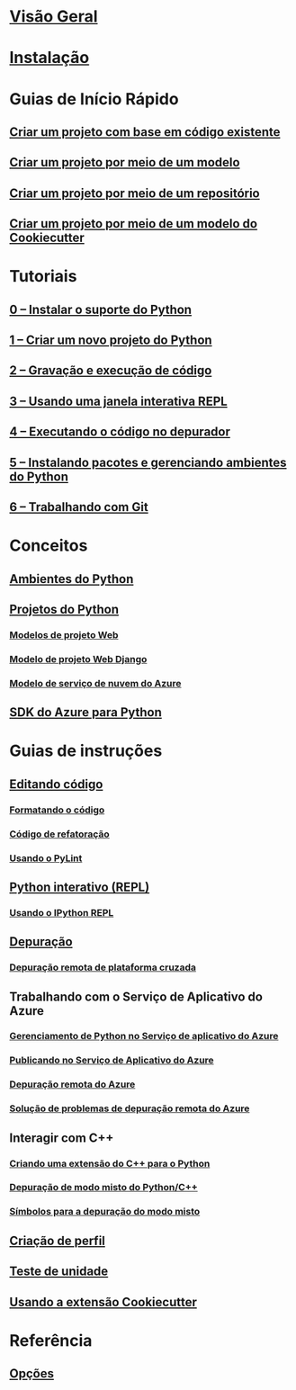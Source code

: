 # [Visão Geral](overview-of-python-tools-for-visual-studio.md)
# [Instalação](installing-python-support-in-visual-studio.md)
# Guias de Início Rápido
## [Criar um projeto com base em código existente](quickstart-01-project-from-existing.md)
## [Criar um projeto por meio de um modelo](quickstart-02-project-from-template.md)
## [Criar um projeto por meio de um repositório](quickstart-03-project-from-repository.md)
## [Criar um projeto por meio de um modelo do Cookiecutter](quickstart-04-project-from-cookiecutter.md)
# Tutoriais
## [0 – Instalar o suporte do Python](tutorial-working-with-python-in-visual-studio-step-00-installation.md)
## [1 – Criar um novo projeto do Python](tutorial-working-with-python-in-visual-studio-step-01-create-project.md)
## [2 – Gravação e execução de código](tutorial-working-with-python-in-visual-studio-step-02-writing-code.md)
## [3 – Usando uma janela interativa REPL](tutorial-working-with-python-in-visual-studio-step-03-interactive-repl.md)
## [4 – Executando o código no depurador](tutorial-working-with-python-in-visual-studio-step-04-debugging.md)
## [5 – Instalando pacotes e gerenciando ambientes do Python](tutorial-working-with-python-in-visual-studio-step-05-installing-packages.md)
## [6 – Trabalhando com Git](tutorial-working-with-python-in-visual-studio-step-06-working-with-git.md)
# Conceitos
## [Ambientes do Python](managing-python-environments-in-visual-studio.md)
## [Projetos do Python](managing-python-projects-in-visual-studio.md)
### [Modelos de projeto Web](template-web.md)
### [Modelo de projeto Web Django](template-django.md)
### [Modelo de serviço de nuvem do Azure](template-azure-cloud-service.md)
## [SDK do Azure para Python](azure-sdk-for-python.md)
# Guias de instruções
## [Editando código](code-editing.md)
### [Formatando o código](code-formatting.md)
### [Código de refatoração](code-refactoring.md)
### [Usando o PyLint](code-pylint.md)
## [Python interativo (REPL)](interactive-repl.md)
### [Usando o IPython REPL](interactive-repl-ipython.md)
## [Depuração](debugging.md)
### [Depuração remota de plataforma cruzada](debugging-cross-platform-remote.md)
## Trabalhando com o Serviço de Aplicativo do Azure
### [Gerenciamento de Python no Serviço de aplicativo do Azure](managing-python-on-azure-app-service.md)
### [Publicando no Serviço de Aplicativo do Azure](publishing-to-azure.md)
### [Depuração remota do Azure](debugging-azure-remote.md)
### [Solução de problemas de depuração remota do Azure](debugging-azure-remote-troubleshooting.md)
## Interagir com C++
### [Criando uma extensão do C++ para o Python](working-with-c-cpp-python-in-visual-studio.md)
### [Depuração de modo misto do Python/C++](debugging-mixed-mode.md)
### [Símbolos para a depuração do modo misto](debugging-symbols-for-mixed-mode.md)
## [Criação de perfil](profiling.md)
## [Teste de unidade](unit-testing.md)
## [Usando a extensão Cookiecutter](cookiecutter.md)
# Referência
## [Opções](options.md)
